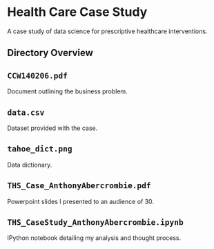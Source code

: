 # Health Care Case Study
A case study of data science for prescriptive healthcare interventions.

## Directory Overview

```CCW140206.pdf```
------------
Document outlining the business problem.

```data.csv```
------------
Dataset provided with the case.

```tahoe_dict.png```
------------
Data dictionary.

```THS_Case_AnthonyAbercrombie.pdf```
------------
Powerpoint slides I presented to an audience of 30.

```THS_CaseStudy_AnthonyAbercrombie.ipynb```
------------
IPython notebook detailing my analysis and thought process.
